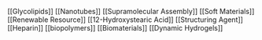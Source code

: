 [[Glycolipids]]
[[Nanotubes]]
[[Supramolecular Assembly]]
[[Soft Materials]]
[[Renewable Resource]]
[[12-Hydroxystearic Acid]]
[[Structuring Agent]]
[[Heparin]]
[[biopolymers]]
[[Biomaterials]]
[[Dynamic Hydrogels]]
